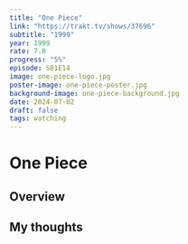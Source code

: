 ```yaml
---
title: "One Piece"
link: "https://trakt.tv/shows/37696"
subtitle: "1999"
year: 1999
rate: 7.0
progress: "5%"
episode: S01E14
image: one-piece-logo.jpg
poster-image: one-piece-poster.jpg
background-image: one-piece-background.jpg
date: 2024-07-02
draft: false
tags: watching
---
```


# One Piece

## Overview



## My thoughts
